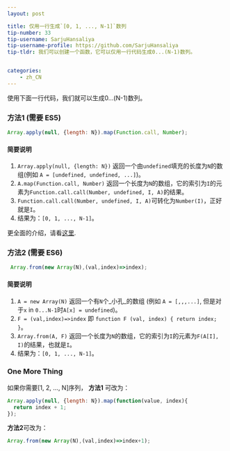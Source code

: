 ```yaml
---
layout: post

title: 仅用一行生成`[0, 1, ..., N-1]`数列
tip-number: 33
tip-username: SarjuHansaliya
tip-username-profile: https://github.com/SarjuHansaliya
tip-tldr: 我们可以创建一个函数，它可以仅用一行代码生成0...(N-1)数列。


categories:
    - zh_CN
---
```


使用下面一行代码，我们就可以生成0...(N-1)数列。

### 方法1 (需要 ES5)

```js
Array.apply(null, {length: N}).map(Function.call, Number);
```

#### 简要说明

1. `Array.apply(null, {length: N})` 返回一个由`undefined`填充的长度为`N`的数组(例如 `A = [undefined, undefined, ...]`)。
2. `A.map(Function.call, Number)` 返回一个长度为`N`的数组，它的索引为`I`的元素为`Function.call.call(Number, undefined, I, A)`的结果。
3. `Function.call.call(Number, undefined, I, A)`可转化为`Number(I)`，正好就是`I`。
4. 结果为：`[0, 1, ..., N-1]`。

更全面的介绍，请看[这里](https://github.com/gromgit/jstips-xe/blob/master/tips/33.md).

### 方法2 (需要 ES6)

```js
 Array.from(new Array(N),(val,index)=>index);
```

#### 简要说明

1. `A = new Array(N)` 返回一个有`N`个_小孔_的数组 (例如 `A = [,,,...]`, 但是对于`x` in `0...N-1`时`A[x] = undefined`)。
2. `F = (val,index)=>index` 即 `function F (val, index) { return index; }`。
3. `Array.from(A, F)` 返回一个长度为`N`的数组，它的索引为`I`的元素为`F(A[I], I)`的结果，也就是`I`。
4. 结果为：`[0, 1, ..., N-1]`。

### One More Thing

如果你需要[1, 2, ..., N]序列， **方法1** 可改为：

```js
Array.apply(null, {length: N}).map(function(value, index){
  return index + 1;
});
```

**方法2**可改为：

```js
Array.from(new Array(N),(val,index)=>index+1);
```